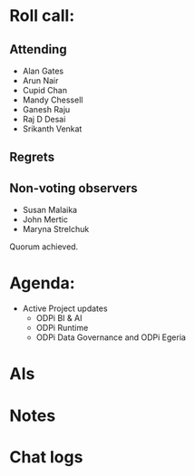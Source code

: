 # Roll call:

## Attending
* Alan Gates
* Arun Nair
* Cupid Chan
* Mandy Chessell
* Ganesh Raju
* Raj D Desai
* Srikanth Venkat

## Regrets


## Non-voting observers
* Susan Malaika
* John Mertic
* Maryna Strelchuk

Quorum achieved.

# Agenda:

* Active Project updates
  * ODPi BI & AI
  * ODPi Runtime
  * ODPi Data Governance and ODPi Egeria

# AIs

# Notes

# Chat logs
